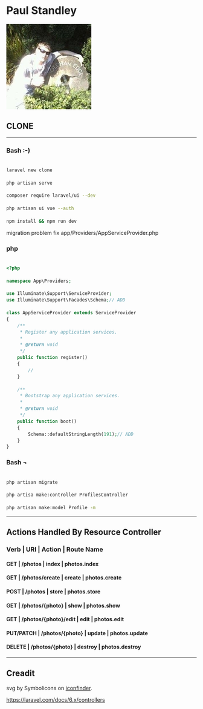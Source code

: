 # __Paul Standley__

![profile](profile.png)

## CLONE

---

### Bash :-)

```BASH

laravel new clone

php artisan serve

composer require laravel/ui --dev

php artisan ui vue --auth

npm install && npm run dev

```

migration problem fix app/Providers/AppServiceProvider.php

### php

```PHP

<?php

namespace App\Providers;

use Illuminate\Support\ServiceProvider;
use Illuminate\Support\Facades\Schema;// ADD

class AppServiceProvider extends ServiceProvider
{
    /**
     * Register any application services.
     *
     * @return void
     */
    public function register()
    {
        //
    }

    /**
     * Bootstrap any application services.
     *
     * @return void
     */
    public function boot()
    {
        Schema::defaultStringLength(191);// ADD
    }
}

```

### Bash ¬

```BASH

php artisan migrate

php artisa make:controller ProfilesController

php artisan make:model Profile -m


```

---

## **Actions Handled By Resource Controller**

### __Verb__ | __URI__ | __Action__	| __Route Name__
#### GET | /photos | index | photos.index
#### GET | /photos/create | create  |  photos.create
#### POST | /photos	| store | photos.store
#### GET | /photos/{photo} | show | photos.show
#### GET | /photos/{photo}/edit | edit | photos.edit
#### PUT/PATCH | /photos/{photo} | update | photos.update
#### DELETE	| /photos/{photo}	| destroy | photos.destroy

---

## Creadit

svg by Symbolicons on [iconfinder](https://www.iconfinder.com/icons/216965/clone_storm_trooper_icon).

https://laravel.com/docs/6.x/controllers